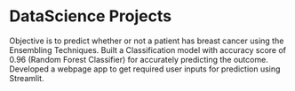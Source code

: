 # DataScience Projects
Objective is to predict whether or not a patient has breast cancer using the Ensembling Techniques.
Built a Classification model with accuracy score of 0.96 (Random Forest Classifier) for accurately predicting the outcome.
Developed a webpage app to get required user inputs for prediction using Streamlit.
